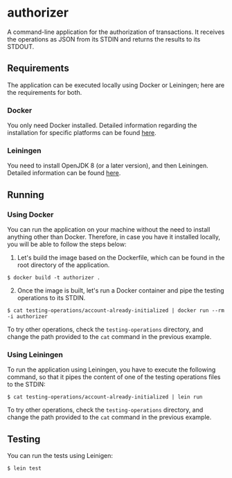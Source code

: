 # authorizer

A command-line application for the authorization of transactions. It receives the operations as JSON from its STDIN and returns the results to its STDOUT.

## Requirements

The application can be executed locally using Docker or Leiningen; here are the requirements for both.

### Docker

You only need Docker installed. Detailed information regarding the installation for specific platforms can be found [here](https://docs.docker.com/install/).

### Leiningen

You need to install OpenJDK 8 (or a later version), and then Leiningen. Detailed information can be found [here](https://leiningen.org/).

## Running

### Using Docker

You can run the application on your machine without the need to install anything other than Docker. Therefore, in case you have it installed locally, you will be able to follow the steps below:

1. Let's build the image based on the Dockerfile, which can be found in the root directory of the application.

```
$ docker build -t authorizer .
```

2. Once the image is built, let's run a Docker container and pipe the testing operations to its STDIN.

```
$ cat testing-operations/account-already-initialized | docker run --rm -i authorizer
```

To try other operations, check the `testing-operations` directory, and change the path provided to the `cat` command in the previous example.

### Using Leiningen

To run the application using Leiningen, you have to execute the following command, so that it pipes the content of one of the testing operations files to the STDIN:

    $ cat testing-operations/account-already-initialized | lein run

To try other operations, check the `testing-operations` directory, and change the path provided to the `cat` command in the previous example.

## Testing

You can run the tests using Leinigen:

    $ lein test
